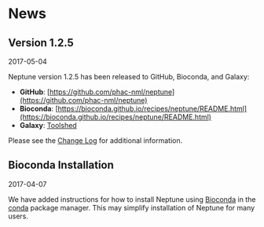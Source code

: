 # News #

## Version 1.2.5 ##

2017-05-04

Neptune version 1.2.5 has been released to GitHub, Bioconda, and Galaxy:

* **GitHub**: [https://github.com/phac-nml/neptune](https://github.com/phac-nml/neptune)
* **Bioconda**: [https://bioconda.github.io/recipes/neptune/README.html](https://bioconda.github.io/recipes/neptune/README.html)
* **Galaxy**: [Toolshed](https://toolshed.g2.bx.psu.edu/repository?repository_id=a8304940589f4e95&changeset_revision=e2725e0b0113)

Please see the [Change Log](CHANGELOG) for additional information.

## Bioconda Installation ##

2017-04-07

We have added instructions for how to install Neptune using [Bioconda](https://bioconda.github.io/) in the [conda](https://conda.io/docs/intro.html) package manager. This may simplify installation of Neptune for many users.


